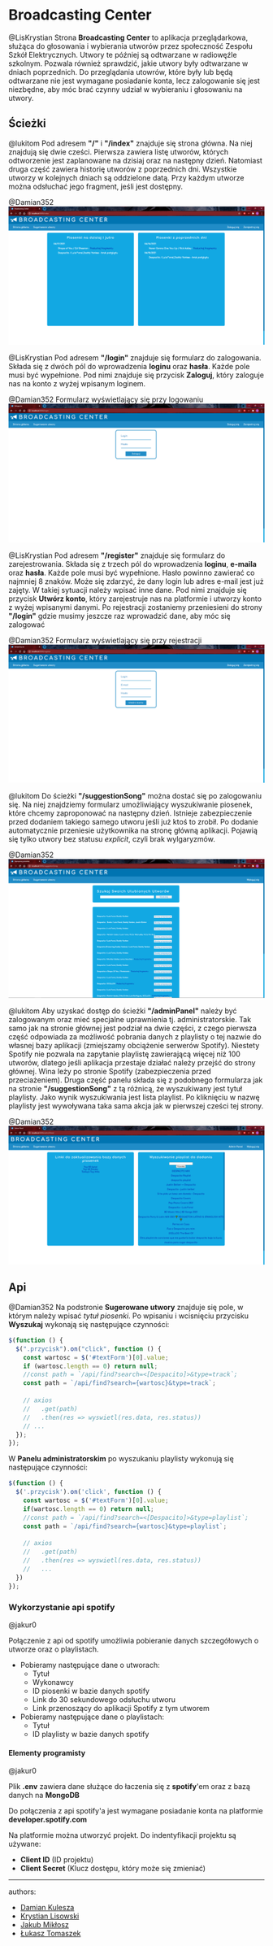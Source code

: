 # Broadcasting Center
@LisKrystian
Strona **Broadcasting Center** to aplikacja przeglądarkowa, służąca do głosowania i wybierania utworów przez społeczność Zespołu Szkół Elektrycznych. Utwory te później są odtwarzane w radiowęźle szkolnym. Pozwala również sprawdzić, jakie utwory były odtwarzane w dniach poprzednich. Do przeglądania utowrów, które były lub będą odtwarzane nie jest wymagane posiadanie konta, lecz zalogowanie się jest niezbędne, aby móc brać czynny udział w wybieraniu i głosowaniu na utwory.

## Ścieżki
@lukitom
Pod adresem **"/"** i **"/index"** znajduje się strona główna. Na niej znajdują się dwie cześci. Pierwsza zawiera listę utworów, których odtworzenie jest zaplanowane na dzisiaj oraz na następny dzień. Natomiast druga część zawiera historię utworów z poprzednich dni. Wszystkie utworzy w kolejnych dniach są oddzielone datą. Przy każdym utworze można odsłuchać jego fragment, jeśli jest dostępny.

@Damian352
![Strona główna](docs/index.png)

@LisKrystian
Pod adresem **"/login"** znajduje się formularz do zalogowania. Składa się z dwóch pól do wprowadzenia **loginu** oraz **hasła**. Każde pole musi być wypełnione. Pod nimi znajduje się przycisk **Zaloguj**, który zaloguje nas na konto z wyżej wpisanym loginem.

@Damian352
Formularz wyświetlający się przy logowaniu
![Formularz do logowania](/docs/login.png)

@LisKrystian
Pod adresem **"/register"** znajduje się formularz do zarejestrowania. Składa się z trzech pól do wprowadzenia **loginu**, **e-maila** oraz **hasła**. Każde pole musi być wypełnione. Hasło powinno zawierać co najmniej 8 znaków. Może się zdarzyć, że dany login lub adres e-mail jest już zajęty. W takiej sytuacji należy wpisać inne dane. Pod nimi znajduje się przycisk **Utwórz konto**, który zarejestruje nas na platformie i utworzy konto z wyżej wpisanymi danymi. Po rejestracji zostaniemy przeniesieni do strony **"/login"** gdzie musimy jeszcze raz wprowadzić dane, aby móc się zalogować

@Damian352
Formularz wyświetlający się przy rejestracji
![Formularz do rejestracji](/docs/register.png)

@lukitom
Do ścieżki **"/suggestionSong"** można dostać się po zalogowaniu się. Na niej znajdziemy formularz umożliwiający wyszukiwanie piosenek, które chcemy zaproponować na następny dzień. Istnieje zabezpieczenie przed dodaniem takiego samego utworu jeśli już ktoś to zrobił. Po dodanie automatycznie przeniesie użytkownika na stronę główną aplikacji.
Pojawią się tylko utwory bez statusu *explicit*, czyli brak wylgaryzmów.

@Damian352
![Lista piosenek po wyszukaniu](/docs/listOfSongs.png)

@lukitom
Aby uzyskać dostęp do ścieżki **"/adminPanel"** należy być zalogowanym oraz mieć specjalne uprawnienia tj. administratorskie. Tak samo jak na stronie głównej jest podział na dwie części, z czego pierwsza część odpowiada za możliwość pobrania danych z playlisty o tej nazwie do własnej bazy aplikacji (zmiejszamy obciążenie serwerów Spotify). Niestety Spotify nie pozwala na zapytanie playlistę zawierającą więcej niż 100 utworów, dlatego jeśli aplikacja przestaje działać należy przejść do strony głównej. Wina leży po stronie Spotify (zabezpieczenia przed przeciażeniem).
Druga część panelu składa się z podobnego formularza jak na stronie **"/suggestionSong"** z tą różnicą, że wyszukiwany jest tytuł playlisty. Jako wynik wyszukiwania jest lista playlist. Po kliknięciu w nazwę playlisty jest wywoływana taka sama akcja jak w pierwszej cześci tej strony.

@Damian352
![Panel administratorski](/docs/adminPanel.png)

## Api
@Damian352
Na podstronie **Sugerowane utwory** znajduje się pole, w którym należy wpisać *tytuł piosenki*. Po wpisaniu i wcisnięciu przycisku **Wyszukaj** wykonają się następujące czynności:
```javascript
$(function () {
  $(".przycisk").on("click", function () {
    const wartosc = $('#textForm')[0].value;
    if (wartosc.length == 0) return null;
    //const path = `/api/find?search=<[Despacito]>&type=track`;
    const path = `/api/find?search={wartosc}&type=track`;

    // axios
    //   .get(path)
    //   .then(res => wyswietl(res.data, res.status))
    // ...
  });
});
```
W **Panelu administratorskim** po wyszukaniu playlisty wykonują się następujące czynności:
```javascript
$(function () {
  $('.przycisk').on('click', function () {
    const wartosc = $('#textForm')[0].value;
    if(wartosc.length == 0) return null;
    //const path = `/api/find?search=<[Despacito]>&type=playlist`;
    const path = `/api/find?search={wartosc}&type=playlist`;

    // axios
    //   .get(path)
    //   .then(res => wyswietl(res.data, res.status))
    //   ...
  })
});
```

### Wykorzystanie api spotify
@jakur0

Połączenie z api od spotify umożliwia pobieranie danych szczegółowych o utworze oraz o playlistach. 
* Pobieramy następujące dane o utworach:
    * Tytuł
    * Wykonawcy
    * ID piosenki w bazie danych spotify
    * Link do 30 sekundowego odsłuchu utworu
    * Link przenoszący do aplikacji Spotify z tym utworem
* Pobieramy następujące dane o playlistach:
    * Tytuł
    * ID playlisty w bazie danych spotify



#### Elementy programisty
@jakur0

Plik **.env** zawiera dane służące do łaczenia się z **spotify**'em oraz z bazą danych na **MongoDB**

Do połączenia z api spotify'a jest wymagane posiadanie konta na platformie **developer.spotify.com**

Na platformie można utworzyć projekt.
Do indentyfikacji projektu są używane:
*   **Client ID** (ID projektu)
*   **Client Secret** (Klucz dostępu, który może się zmieniać)

<!-- **MongoDB** jest nierelacyjnym systemem zarządzania bazą danych. Wykorzystujemy ten system do przechowywania utworów. -->



---
authors:
* [Damian Kulesza](https://github.com/Damian352)
* [Krystian Lisowski](https://github.com/LisKrystian)
* [Jakub Mikłosz](https://github.com/jakur0)
* [Łukasz Tomaszek](https://github.com/lukitom)